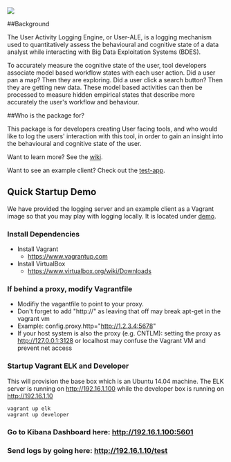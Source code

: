 <img src="https://raw.githubusercontent.com/draperlaboratory/user-ale/gh-pages/img/user-ale-small.png"/>

##Background

The User Activity Logging Engine, or User-ALE, is a logging mechanism used to quantitatively assess the behavioural and cognitive state of a data analyst while interacting with Big Data Exploitation Systems (BDES).

To accurately measure the cognitive state of the user, tool developers associate model based workflow states with each user action. Did a user pan a map? Then they are exploring. Did a user click a search button? Then they are getting new data. These model based activities can then be processed to measure hidden empirical states that describe more accurately the user's workflow and behaviour.

##Who is the package for?

This package is for developers creating User facing tools, and who would like to log the users' interaction with this tool, in order to gain an insight into the behavioural and cognitive state of the user.


Want to learn more? See the [wiki](https://github.com/draperlaboratory/user-ale/wiki).

Want to see an example client? Check out the [test-app](http://draperlaboratory.github.io/user-ale/test_app/index.html).

## Quick Startup Demo
We have provided the logging server and an example client as a Vagrant image so that you may play with logging locally. It is located under [demo](https://raw.githubusercontent.com/draperlaboratory/user-ale/master/demo).

### Install Dependencies

- Install Vagrant
  - https://www.vagrantup.com
- Install VirtualBox
  - https://www.virtualbox.org/wiki/Downloads

### If behind a proxy, modify Vagrantfile
- Modifiy the vagantfile to point to your proxy. 
- Don't forget to add "http://" as leaving that off may break apt-get in the vagrant vm
- Example: config.proxy.http="http://1.2.3.4:5678"
- If your host system is also the proxy (e.g. CNTLM): setting the proxy as http://127.0.0.1:3128 or localhost may confuse the Vagrant VM and prevent net access

### Startup Vagrant ELK and Developer

This will provision the base box which is an Ubuntu 14.04 machine. The ELK server is running on http://192.16.1.100 while the developer box is running on http://192.16.1.10

    vagrant up elk
    vagrant up developer

### Go to Kibana Dashboard here: http://192.16.1.100:5601

### Send logs by going here: http://192.16.1.10/test
